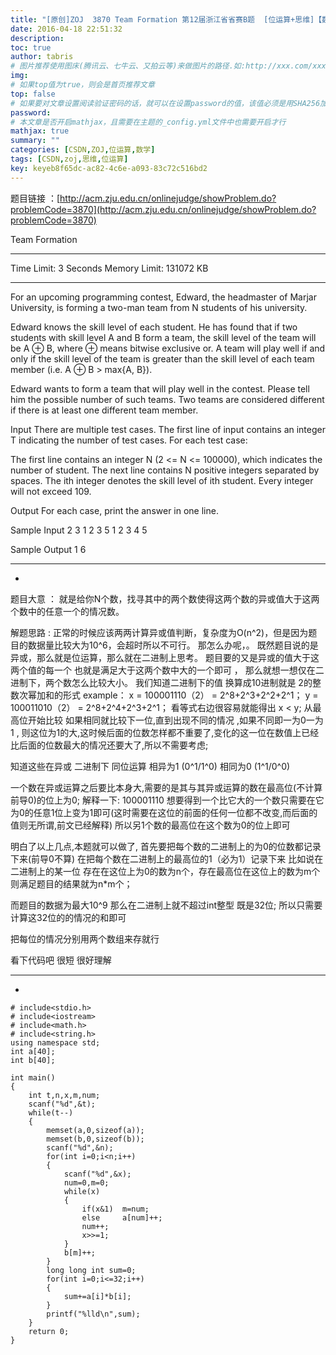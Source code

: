 ```yaml
---
title: "[原创]ZOJ  3870 Team Formation 第12届浙江省省赛B题  [位运算+思维]【数学】"
date: 2016-04-18 22:51:32
description:
toc: true
author: tabris
# 图片推荐使用图床(腾讯云、七牛云、又拍云等)来做图片的路径.如:http://xxx.com/xxx.jpg
img:
# 如果top值为true，则会是首页推荐文章
top: false
# 如果要对文章设置阅读验证密码的话，就可以在设置password的值，该值必须是用SHA256加密后的密码，防止被他人识破
password:
# 本文章是否开启mathjax，且需要在主题的_config.yml文件中也需要开启才行
mathjax: true
summary: ""
categories: [CSDN,ZOJ,位运算,数学]
tags: [CSDN,zoj,思维,位运算]
key: keyeb8f65dc-ac82-4c6e-a093-83c72c516bd2
---
```


题目链接 ：[http://acm.zju.edu.cn/onlinejudge/showProblem.do?problemCode=3870](http://acm.zju.edu.cn/onlinejudge/showProblem.do?problemCode=3870)

Team Formation

--------------------------------------------------------------------------------

Time Limit: 3 Seconds      Memory Limit: 131072 KB

--------------------------------------------------------------------------------

For an upcoming programming contest, Edward, the headmaster of Marjar University, is forming a two-man team from N students of his university.

Edward knows the skill level of each student. He has found that if two students with skill level A and B form a team, the skill level of the team will be A ⊕ B, where ⊕ means bitwise exclusive or. A team will play well if and only if the skill level of the team is greater than the skill level of each team member (i.e. A ⊕ B > max{A, B}).

Edward wants to form a team that will play well in the contest. Please tell him the possible number of such teams. Two teams are considered different if there is at least one different team member.

Input
There are multiple test cases. The first line of input contains an integer T indicating the number of test cases. For each test case:

The first line contains an integer N (2 <= N <= 100000), which indicates the number of student. The next line contains N positive integers separated by spaces. The ith integer denotes the skill level of ith student. Every integer will not exceed 109.

Output
For each case, print the answer in one line.

Sample Input
2
3
1 2 3
5
1 2 3 4 5

Sample Output
1
6



------------------------------------------------------------------------------
-

题目大意 ： 就是给你N个数，找寻其中的两个数使得这两个数的异或值大于这两个数中的任意一个的情况数。

解题思路 :
正常的时候应该两两计算异或值判断，复杂度为O(n^2)，但是因为题目的数据量比较大为10^6，会超时所以不可行。
那怎么办呢，。
既然题目说的是异或，那么就是位运算，那么就在二进制上思考。
题目要的又是异或的值大于这两个值的每一个 也就是满足大于这两个数中大的一个即可 ， 那么就想一想仅在二进制下，两个数怎么比较大小。
我们知道二进制下的值 换算成10进制就是   2的整数次幂加和的形式
example：
x = 100001110（2） =  2^8+2^3+2^2+2^1；
y = 100011010（2） =  2^8+2^4+2^3+2^1；
看等式右边很容易就能得出   x < y;
从最高位开始比较 如果相同就比较下一位,直到出现不同的情况 ,如果不同即一为0一为1 , 则这位为1的大,这时候后面的位数怎样都不重要了,变化的这一位在数值上已经比后面的位数最大的情况还要大了,所以不需要考虑;

知道这些在异或
二进制下 同位运算  相异为1 (0^1/1^0) 相同为0 (1^1/0^0)

一个数在异或运算之后要比本身大,需要的是其与其异或运算的数在最高位(不计算前导0)的位上为0;
解释一下:
100001110  想要得到一个比它大的一个数只需要在它为0的任意1位上变为1即可(这时需要在这位的前面的任何一位都不改变,而后面的值则无所谓,前文已经解释)
所以另1个数的最高位在这个数为0的位上即可

明白了以上几点,本题就可以做了,
首先要把每个数的二进制上的为0的位数都记录下来(前导0不算)
在把每个数在二进制上的最高位的1（必为1）记录下来
比如说在二进制上的某一位  存在在这位上为0的数为n个，存在最高位在这位上的数为m个
则满足题目的结果就为n*m个；

而题目的数据为最大10^9 那么在二进制上就不超过int整型 既是32位;
所以只需要计算这32位的的情况的和即可

把每位的情况分别用两个数组来存就行

看下代码吧 很短 很好理解

------------------------------------------------------
-
```
# include<stdio.h>
# include<iostream>
# include<math.h>
# include<string.h>
using namespace std;
int a[40];
int b[40];

int main()
{
    int t,n,x,m,num;
    scanf("%d",&t);
    while(t--)
    {
        memset(a,0,sizeof(a));
        memset(b,0,sizeof(b));
        scanf("%d",&n);
        for(int i=0;i<n;i++)
        {
            scanf("%d",&x);
            num=0,m=0;
            while(x)
            {
                if(x&1)  m=num;
                else     a[num]++;
                num++;
                x>>=1;
            }
            b[m]++;
        }
        long long int sum=0;
        for(int i=0;i<=32;i++)
        {
            sum+=a[i]*b[i];
        }
        printf("%lld\n",sum);
    }
    return 0;
}
```
